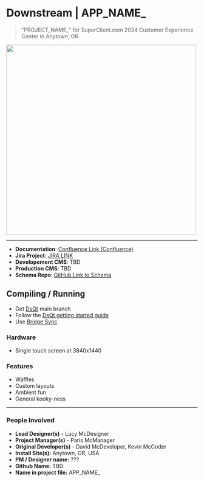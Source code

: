 # Downstream | APP_NAME_

> "PROJECT_NAME_" for SuperClient.com 2024 Customer Experience Center in Anytown, OR

<img src="./docs/screenshot.png" height = "500px" />

---

* **Documentation**: [Confluence Link (Confluence)](https://downstream.atlassian.net/wiki/)
* **Jira Project**: [JIRA LINK](https://downstream.atlassian.net/jira/)
* **Developement CMS**: TBD
* **Production CMS**: TBD
* **Schema Repo**: [GitHub Link to Schema](https://github.com/Unispace365/)

## Compiling / Running

* Get [DsQt](https://github.com/Unispace365/DsQt) main branch
* Follow the [DsQt getting started guide](https://github.com/Downstream/DsQt/)
* Use [Bridge Sync](https://github.com/Unispace365/bridge-sync)

### Hardware

* Single touch screen at 3840x1440

### Features

* Waffles
* Custom layouts
* Ambient fun
* General kooky-ness

---

### People Involved

* **Lead Designer(s)** - Lucy McDesigner
* **Project Manager(s)** - Paris McManager
* **Original Developer(s)** - David McDeveloper, Kevin McCoder
* **Install Site(s):** Anytown, OR, USA
* **PM / Designer name:** ???
* **Github Name:** TBD
* **Name in project file:** APP_NAME_

